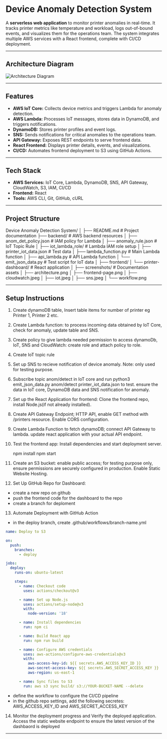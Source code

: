 # Device Anomaly Detection System

A **serverless web application** to monitor printer anomalies in real-time. It tracks printer metrics like temperature and workload, logs out-of-bound events, and visualizes them for the operations team. The system integrates multiple AWS services with a React frontend, complete with CI/CD deployment.

---

## Architecture Diagram

![Architecture Diagram](./screenshots/architecture.png)

---

## Features

- **AWS IoT Core:** Collects device metrics and triggers Lambda for anomaly detection.  
- **AWS Lambda:** Processes IoT messages, stores data in DynamoDB, and triggers notifications.  
- **DynamoDB:** Stores printer profiles and event logs.  
- **SNS:** Sends notifications for critical anomalies to the operations team.  
- **API Gateway:** Exposes REST endpoints to serve frontend data.  
- **React Frontend:** Displays printer details, events, and visualizations.  
- **CI/CD:** Automates frontend deployment to S3 using GitHub Actions.  

---

## Tech Stack

- **AWS Services:** IoT Core, Lambda, DynamoDB, SNS, API Gateway, CloudWatch, S3, IAM, CI/CD  
- **Frontend:** React  
- **Tools:** AWS CLI, Git, GitHub, cURL  

---

## Project Structure


Device Anomaly Detection System/
│
├── README.md                  # Project documentation
├── backend/                   # AWS backend resources
│   ├── anom_det_policy.json   # IAM policy for Lambda
│   ├── anomaly_rule.json      # IoT Topic Rule
│   ├── iot_lambda_role/       # Lambda IAM role setup
│   ├── printer_iot_data.json  # Test data
│   ├── lambda_function.py     # Main Lambda function
│   ├── api_lambda.py          # API Lambda function
│   └── emit_json_data.py      # Test script for IoT data
│
├── frontend/
│   └── printer-dashboard/     # React application
│
├── screenshots/               # Documentation assets
│   ├── architecture.png
│   ├── frontend-page.png
│   ├── cloudwatch.jpeg
│   ├── iot.jpeg
│   ├── sns.jpeg
│   └── workflow.png

---

## Setup Instructions

1. Create dynamoDB table, Insert table items for number of printer eg Printer 1, Printer 2 etc.
2. Create Lambda function: to process incoming data obtained by IoT Core, check for anomaly, update table and SNS.
3. Create policy to give lambda needed permission to access dynamoDb, IoT, SNS and CloudWatch: create role and attach policy to role.
4. Create IoT topic rule
5. Set up SNS to recieve notification of device anomaly.
Note: only used for testing purpose.
6. Subscribe topic anom/detect in IoT core and run python3 emit_json_data.py anom/detect printer_iot_data.json to test. ensure the data in IoT core, DynamoDB data and SNS notification for anomaly.
7. Set up the React Application for frontend: Clone the frontend repo, install Node.js(if not already installed).
8. Create API Gateway Endpoint; HTTP API, enable GET method with /printers resource. Enable CORS configuration.
9. Create Lambda Function to fetch dynamoDB; connect API Gateway to lambda. update react application with your actual API endpoint.
10. Test the frontend app: Install dependencies and start deployment server.

    npm install
    npm start

11. Create an S3 bucket: enable public access; for testing purpose only, ensure permissions are securely configured in production. Enable Static Website Hosting.
12. Set Up GitHub Repo for Dashboard: 
- create a new repo on github
- push the frontend code for the dashboard to the repo
- create a branch for deploment
13. Automate Deployment with GitHub Action
- in the deploy branch, create .github/workflows/branch-name.yml

```yaml
name: Deploy to S3

on:
  push:
    branches:
      - deploy

jobs:
  deploy:
    runs-on: ubuntu-latest

    steps:
      - name: Checkout code
        uses: actions/checkout@v3

      - name: Set up Node.js
        uses: actions/setup-node@v3
        with:
          node-version: '18'

      - name: Install dependencies
        run: npm ci

      - name: Build React app
        run: npm run build

      - name: Configure AWS credentials
        uses: aws-actions/configure-aws-credentials@v3
        with:
          aws-access-key-id: ${{ secrets.AWS_ACCESS_KEY_ID }}
          aws-secret-access-key: ${{ secrets.AWS_SECRET_ACCESS_KEY }}
          aws-region: us-east-1

      - name: Sync files to S3
        run: aws s3 sync build/ s3://YOUR-BUCKET-NAME --delete
  ```

- define the workflow to configure the CI/CD pipeline
- in the github repo settings, add the following secretes: AWS_ACCESS_KEY_ID and AWS_SECRET_ACCESS_KEY
14. Monitor the deployment progress and Verify the deployed application. Access the static website endpoint to ensure the latest version of the dashbaord is deployed

---
